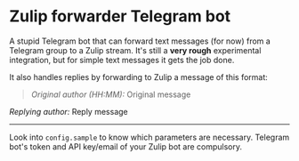 # Zulip forwarder Telegram bot

A stupid Telegram bot that can forward text messages (for now) from a Telegram group to a Zulip stream. It's still a **very rough** experimental integration, but for simple text messages it gets the job done.

It also handles replies by forwarding to Zulip a message of this format:

> *Original author (HH:MM):*
> Original message

*Replying author:*
Reply message

---

Look into `config.sample` to know which parameters are necessary. Telegram bot's token and API key/email of your Zulip bot are compulsory.
